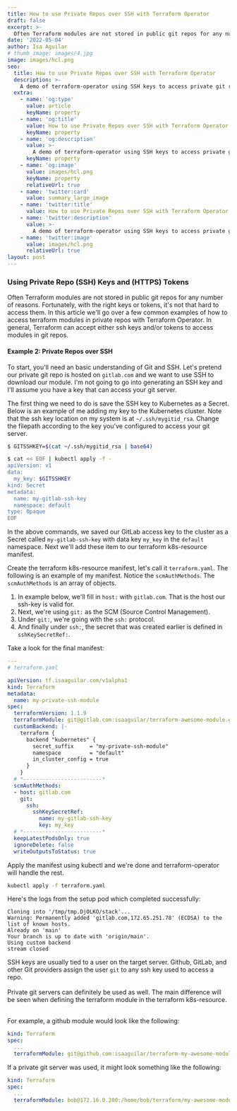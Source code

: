 ```yaml
---
title: How to use Private Repos over SSH with Terraform Operator
draft: false
excerpt: >-
  Often Terraform modules are not stored in public git repos for any number of reasons. Fortunately, with the right keys or tokens, it's not that hard to access them. In this article we'll go over a few common examples of how to access terraform modules in private repos with Terraform Operator.
date: '2022-05-04'
author: Isa Aguilar
# thumb_image: images/4.jpg
image: images/hcl.png
seo:
  title: How to use Private Repos over SSH with Terraform Operator
  description: >-
    A demo of terraform-operator using SSH keys to access private git repos
  extra:
    - name: 'og:type'
      value: article
      keyName: property
    - name: 'og:title'
      value: How to use Private Repos over SSH with Terraform Operator
      keyName: property
    - name: 'og:description'
      value: >-
        A demo of terraform-operator using SSH keys to access private git repos
      keyName: property
    - name: 'og:image'
      value: images/hcl.png
      keyName: property
      relativeUrl: true
    - name: 'twitter:card'
      value: summary_large_image
    - name: 'twitter:title'
      value: How to use Private Repos over SSH with Terraform Operator
    - name: 'twitter:description'
      value: >-
        A demo of terraform-operator using SSH keys to access private git repos
    - name: 'twitter:image'
      value: images/hcl.png
      relativeUrl: true
layout: post
---
```


### Using Private Repo (SSH) Keys and (HTTPS) Tokens

Often Terraform modules are not stored in public git repos for any number of reasons. Fortunately, with the right keys or tokens, it's not that hard to access them. In this article we'll go over a few common examples of how to access terraform modules in private repos with Terraform Operator. In general, Terraform can accept either ssh keys and/or tokens to access modules in git repos.

#### Example 2: Private Repos over SSH

To start, you'll need an basic understanding of Git and SSH. Let's pretend our private git repo is hosted on `gitlab.com` and we want to use SSH to download our module. I'm not going to go into generating an SSH key and I'll assume you have a key that can access your git server.

The first thing we need to do is save the SSH key to Kubernetes as a Secret. Below is an example of me adding my key to the Kubernetes cluster. Note that the ssh key location on my system is at `~/.ssh/mygitid_rsa`. Change the filepath according to the key you've configured to access your git server.

```bash
$ GITSSHKEY=$(cat ~/.ssh/mygitid_rsa | base64)

$ cat << EOF | kubectl apply -f -
apiVersion: v1
data:
  my_key: $GITSSHKEY
kind: Secret
metadata:
  name: my-gitlab-ssh-key
  namespace: default
type: Opaque
EOF
```

In the above commands, we saved our GitLab access key to the cluster as a Secret called `my-gitlab-ssh-key` with data key `my_key` in the `default` namespace. Next we'll add these item to our terraform k8s-resource manifest.




Create the terraform k8s-resource manifest, let's call it `terraform.yaml`. The following is an example of my manifest. Notice the `scmAuthMethods`. The `scmAuthMethods` is an array of objects.

1. In example below, we'll fill in `host:` with `gitlab.com`. That is the host our ssh-key is valid for.
2. Next, we're using `git:` as the SCM (Source Control Management).
3. Under `git:`, we're going with the `ssh:` protocol.
4. And finally under `ssh:`, the secret that was created earlier is defined in `sshKeySecretRef:`.

Take a look for the final manifest:

```yaml
---
# terraform.yaml

apiVersion: tf.isaaguilar.com/v1alpha1
kind: Terraform
metadata:
  name: my-private-ssh-module
spec:
  terraformVersion: 1.1.9
  terraformModule: git@gitlab.com:isaaguilar/terraform-awesome-module.git?ref=main
  customBackend: |-
    terraform {
      backend "kubernetes" {
        secret_suffix     = "my-private-ssh-module"
        namespace         = "default"
        in_cluster_config = true
      }
    }
  # *-------------------------*
  scmAuthMethods:
  - host: gitlab.com
    git:
      ssh:
        sshKeySecretRef:
          name: my-gitlab-ssh-key
          key: my_key
  # *-------------------------*
  keepLatestPodsOnly: true
  ignoreDelete: false
  writeOutputsToStatus: true
```

Apply the manifest using kubectl and we're done and terraform-operator will handle the rest.

```bash
kubectl apply -f terraform.yaml
```

Here's the logs from the setup pod which completed successfully:

```
Cloning into '/tmp/tmp.DjOLKO/stack'...
Warning: Permanently added 'gitlab.com,172.65.251.78' (ECDSA) to the list of known hosts.
Already on 'main'
Your branch is up to date with 'origin/main'.
Using custom backend
stream closed
```


<div class="note">
SSH keys are usually tied to a user on the target server. Github, GitLab, and other Git providers assign the user <code>git</code> to any ssh key used to access a repo.
<br/><br/>
Private git servers can definitely be used as well. The main difference will be seen when defining the terraform module in the terraform k8s-resource.
<br/><br/>

For example, a github module would look like the following:

```yaml
kind: Terraform
spec:
  ...
  terraformModule: git@github.com:isaaguilar/terraform-my-awesome-module.git
```

If a private git server was used, it might look something like the following:

```yaml
kind: Terraform
spec:
  ...
  terraformModule: bob@172.16.0.200:/home/bob/terraform/my-awesome-module
```

</div>